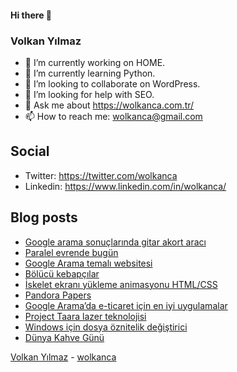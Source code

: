 #### Hi there 👋

### Volkan Yılmaz

- 🔭 I’m currently working on HOME.
- 🌱 I’m currently learning Python.
- 👯 I’m looking to collaborate on WordPress.
- 🤔 I’m looking for help with SEO.
- 💬 Ask me about https://wolkanca.com.tr/
- 📫 How to reach me: wolkanca@gmail.com

## Social
- Twitter: https://twitter.com/wolkanca
- Linkedin: https://www.linkedin.com/in/wolkanca/



## Blog posts
<!-- BLOG-POST-LIST:START -->
- [Google arama sonuçlarında gitar akort aracı](https://wolkanca.com.tr/google-arama-sonuclarinda-gitar-akort-araci/)
- [Paralel evrende bugün](https://wolkanca.com.tr/paralel-evrende-bugun/)
- [Google Arama temalı websitesi](https://wolkanca.com.tr/google-arama-temali-websitesi/)
- [Bölücü kebapçılar](https://wolkanca.com.tr/bolucu-kebapcilar/)
- [İskelet ekranı yükleme animasyonu HTML/CSS](https://wolkanca.com.tr/iskelet-ekrani-yukleme-animasyonu-html-css/)
- [Pandora Papers](https://wolkanca.com.tr/pandora-papers/)
- [Google Arama’da e-ticaret için en iyi uygulamalar](https://wolkanca.com.tr/google-aramada-e-ticaret-icin-en-iyi-uygulamalar/)
- [Project Taara lazer teknolojisi](https://wolkanca.com.tr/project-taara-lazer-teknolojisi/)
- [Windows için dosya öznitelik değiştirici](https://wolkanca.com.tr/windows-icin-dosya-oznitelik-degistirici/)
- [Dünya Kahve Günü](https://wolkanca.com.tr/dunya-kahve-gunu/)
<!-- BLOG-POST-LIST:END -->


[Volkan Yılmaz](https://volkanyilmaz.com.tr/) - [wolkanca](https://wolkanca.com.tr/)
